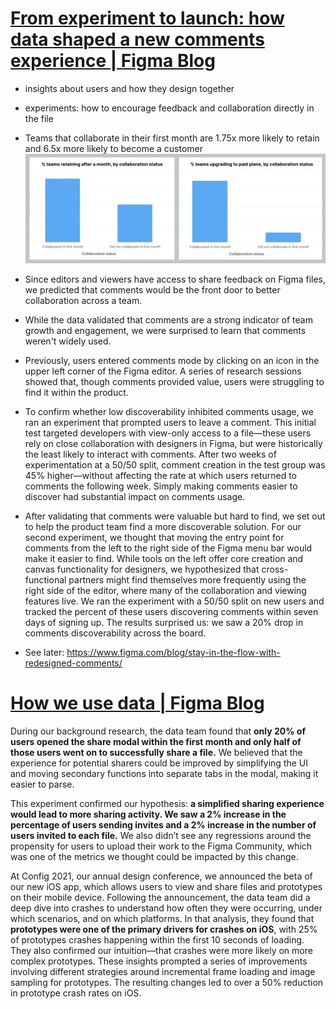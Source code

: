 # [From experiment to launch: how data shaped a new comments experience | Figma Blog](https://www.figma.com/blog/from-experiment-to-launch-how-data-shaped-a-new-comments-experience/)

- insights about users and how they design together
- experiments: how to encourage feedback and collaboration directly in the file
- Teams that collaborate in their first month are 1.75x more likely to retain and 6.5x more likely to become a customer
![Alt text](77dbaff6c7f9e792e1c6d3cc6f56baf984a72a08-2023x737.webp)
- Since editors and viewers have access to share feedback on Figma files, we predicted that comments would be the front door to better collaboration across a team.
- While the data validated that comments are a strong indicator of team growth and engagement, we were surprised to learn that comments weren't widely used.
- Previously, users entered comments mode by clicking on an icon in the upper left corner of the Figma editor. A series of research sessions showed that, though comments provided value, users were struggling to find it within the product.
- To confirm whether low discoverability inhibited comments usage, we ran an experiment that prompted users to leave a comment. This initial test targeted developers with view-only access to a file—these users rely on close collaboration with designers in Figma, but were historically the least likely to interact with comments. After two weeks of experimentation at a 50/50 split, comment creation in the test group was 45% higher—without affecting the rate at which users returned to comments the following week. Simply making comments easier to discover had substantial impact on comments usage.
- After validating that comments were valuable but hard to find, we set out to help the product team find a more discoverable solution. For our second experiment, we thought that moving the entry point for comments from the left to the right side of the Figma menu bar would make it easier to find. While tools on the left offer core creation and canvas functionality for designers, we hypothesized that cross-functional partners might find themselves more frequently using the right side of the editor, where many of the collaboration and viewing features live. We ran the experiment with a 50/50 split on new users and tracked the percent of these users discovering comments within seven days of signing up. The results surprised us: we saw a 20% drop in comments discoverability across the board.

- See later: https://www.figma.com/blog/stay-in-the-flow-with-redesigned-comments/

# [How we use data | Figma Blog](https://www.figma.com/blog/how-we-use-data/)

During our background research, the data team found that **only 20% of users opened the share modal within the first month and only half of those users went on to successfully share a file.** We believed that the experience for potential sharers could be improved by simplifying the UI and moving secondary functions into separate tabs in the modal, making it easier to parse.

This experiment confirmed our hypothesis: **a simplified sharing experience would lead to more sharing activity. We saw a 2% increase in the percentage of users sending invites and a 2% increase in the number of users invited to each file.** We also didn’t see any regressions around the propensity for users to upload their work to the Figma Community, which was one of the metrics we thought could be impacted by this change.

At Config 2021, our annual design conference, we announced the beta of our new iOS app, which allows users to view and share files and prototypes on their mobile device. Following the announcement, the data team did a deep dive into crashes to understand how often they were occurring, under which scenarios, and on which platforms. In that analysis, they found that **prototypes were one of the primary drivers for crashes on iOS**, with 25% of prototypes crashes happening within the first 10 seconds of loading. They also confirmed our intuition—that crashes were more likely on more complex prototypes. These insights prompted a series of improvements involving different strategies around incremental frame loading and image sampling for prototypes. The resulting changes led to over a 50% reduction in prototype crash rates on iOS.
